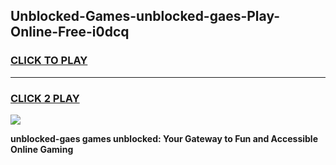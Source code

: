 
## Unblocked-Games-unblocked-gaes-Play-Online-Free-i0dcq
<h3>
<a href="https://premium76.site?title=unblocked-gaes&ref=26A">CLICK TO PLAY</a></h3>
<hr>

<h3>
<a href="https://premium76.site?title=unblocked-gaes&ref=26A">CLICK 2 PLAY</a>
  
</h3>

<a href="https://premium76.site?title=unblocked-gaes&ref=26A"><img src="https://clearcache.store/games.png"></a>


**unblocked-gaes games unblocked: Your Gateway to Fun and Accessible Online Gaming**

